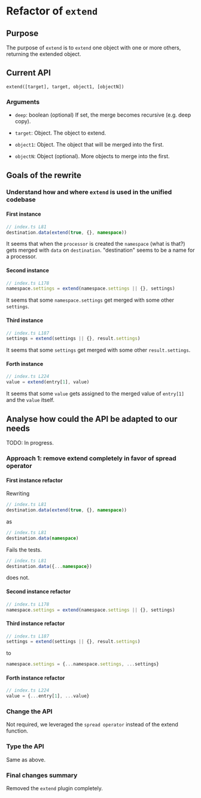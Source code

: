 # Refactor of `extend`

## Purpose

The purpose of `extend` is to `extend` one object with one or more others, returning the extended object.

## Current API

`extend([target], target, object1, [objectN])`

### Arguments

- `deep`: boolean (optional) If set, the merge becomes recursive (e.g. deep copy).
  
- `target`: Object. The object to extend.

- `object1`: Object. The object that will be merged into the first.

- `objectN`: Object (optional). More objects to merge into the first.

## Goals of the rewrite

### Understand how and where `extend` is used in the unified codebase

#### First instance

```ts
// index.ts L81
destination.data(extend(true, {}, namespace))
```

It seems that when the `processor` is created the `namespace` (what is that?) gets merged with `data` on `destination`. "destination" seems to be a name for a processor.

#### Second instance

```ts
// index.ts L178
namespace.settings = extend(namespace.settings || {}, settings)
```

It seems that some `namespace.settings` get merged with some other `settings`.

#### Third instance

```ts
// index.ts L187
settings = extend(settings || {}, result.settings)
```

It seems that some `settings` get merged with some other `result.settings`.

#### Forth instance

```ts
// index.ts L224
value = extend(entry[1], value)
```

It seems that some `value` gets assigned to the merged value of `entry[1]` and the `value` itself.

## Analyse how could the API be adapted to our needs

TODO: In progress.

### Approach 1: remove extend completely in favor of spread operator

#### First instance refactor

Rewriting

```ts
// index.ts L81
destination.data(extend(true, {}, namespace))
```

as

```ts
// index.ts L81
destination.data(namespace)
```

Fails the tests.

```ts
// index.ts L81
destination.data({...namespace})
```

does not.

#### Second instance refactor

```ts
// index.ts L178
namespace.settings = extend(namespace.settings || {}, settings)
```

#### Third instance refactor

```ts
// index.ts L187
settings = extend(settings || {}, result.settings)
```

to

```ts
namespace.settings = {...namespace.settings, ...settings}
```

#### Forth instance refactor

```ts
// index.ts L224
value = {...entry[1], ...value}
```

### Change the API

Not required, we leveraged the `spread operator` instead of the extend function.

### Type the API

Same as above.

### Final changes summary

Removed the `extend` plugin completely.